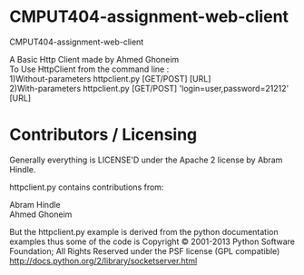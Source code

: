 CMPUT404-assignment-web-client
==============================

CMPUT404-assignment-web-client

A Basic Http Client made by Ahmed Ghoneim <br>
To Use HttpClient from the command line : <br>
	1)Without-parameters httpclient.py [GET/POST] [URL] <br>
	2)With-parameters httpclient.py [GET/POST] 'login=user,password=21212' [URL] <br>



Contributors / Licensing
========================

Generally everything is LICENSE'D under the Apache 2 license by Abram Hindle.

httpclient.py contains contributions from:

Abram Hindle  <br>
Ahmed Ghoneim 


But the httpclient.py example is derived from the python documentation
examples thus some of the code is Copyright © 2001-2013 Python
Software Foundation; All Rights Reserved under the PSF license (GPL
compatible) http://docs.python.org/2/library/socketserver.html


